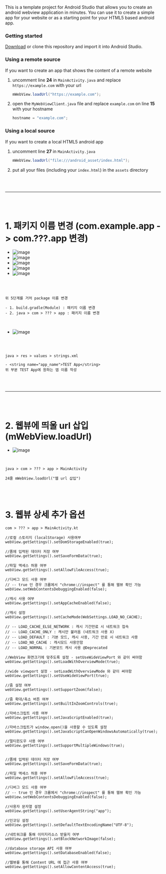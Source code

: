 This is a template project for Android Studio that allows you to create an android webview application in minutes. You can use it to create a simple app for your website or as a starting point for your HTML5 based android app.

### Getting started

[Download](https://github.com/slymax/webview/archive/master.zip) or clone this repository and import it into Android Studio.

### Using a remote source

If you want to create an app that shows the content of a remote website

1. uncomment line **24** in `MainActivity.java` and replace `https://example.com` with your url

   ```java
   mWebView.loadUrl("https://example.com");
   ```

2. open the `MyWebViewClient.java` file and replace `example.com` on line **15** with your hostname

   ```java
   hostname = "example.com";
   ```

### Using a local source

If you want to create a local HTML5 android app

1. uncomment line **27** in `MainActivity.java`

   ```java
   mWebView.loadUrl("file:///android_asset/index.html");
   ```

2. put all your files (including your `index.html`) in the `assets` directory

<br />
<br />

---

<br />
<br />

# 1. 패키지 이름 변경 (com.example.app -> com.???.app 변경)

- ![image](./image/a1.png)
- ![image](./image/a2.png)
- ![image](./image/a3.png)
- ![image](./image/a4.png)
- ![image](./image/a7.png)

<br />
<br />

```
위 5단계를 거처 package 이름 변경

- 1. build.gradle(Module) : 패키지 이름 변경
- 2. java > com > ??? > app : 패키지 이름 변경
```

<br />

- ![image](./image/a5.png)

<br />
<br />

```
java > res > values > strings.xml

- <string name="app_name">TEST App</string>
위 부분 TEST App에 원하는 앱 이름 작성
```

<br />
<br />

---

<br />
<br />

# 2. 웹뷰에 띄울 url 삽입 (mWebView.loadUrl)

- ![image](./image/a6.png)

<br />

```
java > com > ??? > app > MainActivity

24줄 mWebView.loadUrl("웹 url 삽입")
```

<br />
<br />

# 3. 웹뷰 상세 추가 옵션

```
com > ??? > app > MainActivity.kt

//로컬 스토리지 (localStorage) 사용여부
webView.getSettings().setDomStorageEnabled(true);

//폼에 입력된 데이터 저장 여부
webView.getSettings().setSaveFormData(true);

//파일 액세스 허용 여부
webView.getSettings().setAllowFileAccess(true);

//디버그 모드 사용 여부
// -- true 인 경우 크롬에서 "chrome://inspect" 를 통해 웹뷰 확인 가능
webView.setWebContentsDebuggingEnabled(false);

//캐시 사용 여부
webView.getSettings().setAppCacheEnabled(false);

//캐시 설정
webView.getSettings().setCacheMode(WebSettings.LOAD_NO_CACHE);

// -- LOAD_CACHE_ELSE_NETWORK : 캐시 기간만료 시 네트워크 접속
// -- LOAD_CACHE_ONLY : 캐시만 불러옴 (네트워크 사용 X)
// -- LOAD_DEFAULT : 기본 모드, 캐시 사용, 기간 만료 시 네트워크 사용
// -- LOAD_NO_CACHE : 캐시모드 사용안함
// -- LOAD_NORMAL : 기본모드 캐시 사용 @Deprecated

//WebView 화면크기에 맞추도록 설정 - setUseWideViewPort 와 같이 써야함
webView.getSettings().setLoadWithOverviewMode(true);

//wide viewport 설정 - setLoadWithOverviewMode 와 같이 써야함
webView.getSettings().setUseWideViewPort(true);

//줌 설정 여부
webView.getSettings().setSupportZoom(false);

//줌 확대/축소 버튼 여부
webView.getSettings().setBuiltInZoomControls(true);

//자바스크립트 사용 여부
webView.getSettings().setJavaScriptEnabled(true);

//자바스크립트가 window.open()을 사용할 수 있도록 설정
webView.getSettings().setJavaScriptCanOpenWindowsAutomatically(true);

//멀티윈도우 사용 여부
webView.getSettings().setSupportMultipleWindows(true);


//폼에 입력된 데이터 저장 여부
webView.getSettings().setSaveFormData(true);

//파일 액세스 허용 여부
webView.getSettings().setAllowFileAccess(true);

//디버그 모드 사용 여부
// -- true 인 경우 크롬에서 "chrome://inspect" 를 통해 웹뷰 확인 가능
webView.setWebContentsDebuggingEnabled(false);

//사용자 문자열 설정
webView.getSettings().setUserAgentString("app");

//인코딩 설정
webView.getSettings().setDefaultTextEncodingName("UTF-8");

//네트워크를 통해 이미지리소스 받을지 여부
webView.getSettings().setBlockNetworkImage(false);

//database storage API 사용 여부
webView.getSettings().setDatabaseEnabled(false);

//웹뷰를 통해 Content URL 에 접근 사용 여부
webView.getSettings().setAllowContentAccess(true);
```
